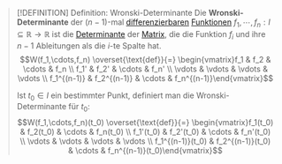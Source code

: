 > [!DEFINITION] Definition: Wronski-Determinante
> Die **Wronski-Determinante** der $(n-1)$-mal [differenzierbaren](../../../Differentiation/Ableitung%20und%20Differenzierbarkeit.md) [Funktionen](../../../Funktionen/Funktion.md) $f_1,\cdots,f_n: I\subseteq \mathbb{R}\to\mathbb{R}$ ist die [Determinante](../../../../../Lineare%20Algebra/Matrizen/Quadratische%20Matrizen/Determinanten/Determinante.md) der [Matrix](../../../../../Lineare%20Algebra/Matrizen/Matrix.md), die die Funktion $f_i$ und ihre $n-1$ Ableitungen als die $i$-te Spalte hat.
> $$W(f_1,\cdots,f_n) \overset{\text{def}}{=} \begin{vmatrix}f_1 & f_2 & \cdots & f_n \\ f_1' & f_2' & \cdots & f_n' \\ \vdots & \vdots & \vdots & \vdots \\ f_1^{(n-1)} & f_2^{(n-1)} & \cdots & f_n^{(n-1)}\end{vmatrix}$$
> 
> Ist $t_0\in I$ ein bestimmter Punkt, definiert man die Wronski-Determinante für $t_0$:
> $$W(f_1,\cdots,f_n)(t_0) \overset{\text{def}}{=} \begin{vmatrix}f_1(t_0) & f_2(t_0) & \cdots & f_n(t_0) \\ f_1'(t_0) & f_2'(t_0) & \cdots & f_n'(t_0) \\ \vdots & \vdots & \vdots & \vdots \\ f_1^{(n-1)}(t_0) & f_2^{(n-1)}(t_0) & \cdots & f_n^{(n-1)}(t_0)\end{vmatrix}$$